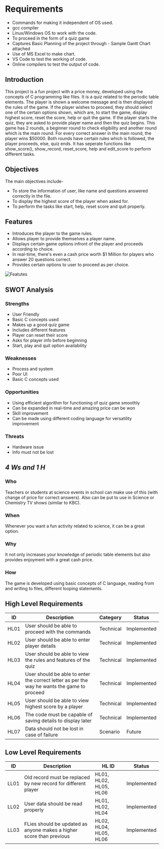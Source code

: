 # Requirements

*   Commands for making it independent of OS used.
*   gcc compiler
*   Linux/Windows OS to work with the code.
*   To proceed in the form of a quiz game
*   Captures Basic Planning of the project through - Sample Gantt Chart attached
*   Use of MS Excel to make chart.
*   VS Code to test the working of code.
*   Online compilers to test the output of code.

## Introduction 
This project is a fun project with a price money, developed using the concepts of C programming like files. It is a quiz related to the periodic table elements. The player is shown a welcome message and is then displayed the rules of the game.
If the player wishes to proceed, they should select one of the certain options shown, which are, to start the game, display highest score, reset the score, help or quit the game.
If the player starts the quiz, they are asked to provide player name and then the quiz begins.
This game has 2 rounds, a beginner round to check eligibility and another round which is the main round.
For every correct answer in the main round, the player wins $50000.
Both rounds have certain rules which is followed, the player proceeds, else, quiz ends.
It has seperate functions like show_score(), show_record, reset_score, help and edit_score to perform different tasks.

## Objectives
The main objectives include-
*   To store the information of user, like name and questions answered correctly in the file.
*   To display the highest score of the player when asked for.
*   To perform the tasks like start, help, reset score and quit properly.

## Features
*   Introduces the player to the game rules.
*   Allows player to provide themselves a player name.
*   Displays certain game options infront of the player and proceeds according to choice.
*   In real-time, there's even a cash price worth $1 Million for players who answer 20 questions correct.
*   Provides certain options to user to proceed as per choice.

![Featutes](https://user-images.githubusercontent.com/89745488/132333190-37852e1c-4012-4648-968a-44995012ca4b.JPG)


## SWOT Analysis
### Strengths
*   User Friendly
*   Basic C concepts used
*   Makes up a good quiz game
*   Includes different features
*   Player can reset their score
*   Asks for player info before beginning
*   Start, play and quit option availability

### Weaknesses
*   Process and system
*   Poor UI
*   Basic C concepts used

### Opportunities
*   Using efficient algorithm for functioning of quiz game smoothly
*   Can be expanded in real-time and amazing price can be won
*   Skill improvement
*   Can be made using different coding language for versatility improvement

### Threats
*   Hardware issue
*   Info must not be lost

## *4 Ws and 1 H*
### Who
Teachers or students at science events in school can make use of this (with change of price for correct answers).
Also can be put to use in Science or Chemistry TV shows (similar to KBC).
### When
Whenever you want a fun activity related to science, it can be a great option.
### Why
It not only increases your knowledge of periodic table elements but also provides enjoyment with a great cash price.
### How
The game is developed using basic concepts of C language, reading from and writing to files, different looping statements.

## High Level Requirements
| ID | Description | Category | Status|
| -------- | -------- | -------- | -------- |
| HL01 | User should be able to proceed with the commands | Technical | Implemented |
| HL02 | User should be able to enter player details | Technical | Implemented |
| HL03 | User should be able to view the rules and features of the quiz | Technical | Implemented |
| HL04 | User should be able to enter the correct letter as per the way he wants the game to proceed | Technical | Implemented |
| HL05 | User should be able to view highest score by a player | Technical | Implemented |
| HL06 | The code must be capable of saving details to display later | Technical | Implemented |
| HL07 | Data should not be lost in case of failure | Scenario | Future |

## Low Level Requirements
| ID | Description | HL ID | Status|
| -------- | -------- | -------- | -------- |
| LL01 | Old record must be replaced by new record for different player | HL01, HL02, HL05, HL06 | Implemented |
| LL02 | User data should be read properly | HL01, HL02, HL04 | Implemented |
| LL03 | FLies should be updated as anyone makes a higher score than previous | HL02, HL04, HL05, HL06 | Implemented |
